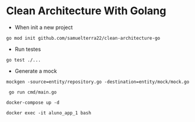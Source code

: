 # Clean Architecture With Golang

- When init a new project
```shell
go mod init github.com/samuelterra22/clean-architecture-go
```

- Run testes
```shell
go test ./...
```

- Generate a mock
```shell
mockgen -source=entity/repository.go -destination=entity/mock/mock.go
```

```shell
 go run cmd/main.go 
```

```shell
docker-compose up -d
```

```shell
docker exec -it aluno_app_1 bash
```
